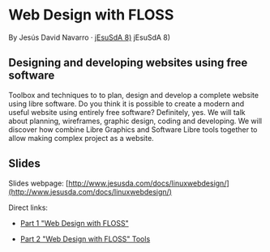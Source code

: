# Web Design with FLOSS

By Jesús David Navarro · [jEsuSdA 8)](http://www.jesusda.com) jEsuSdA 8)

## Designing and developing websites using free software

Toolbox and techniques to to plan, design and develop a complete website using libre software. Do you think it is possible to create a modern and useful website using entirely free software? Definitely, yes. We will talk about planning, wireframes, graphic design, coding and developing. We will discover how combine Libre Graphics and Software Libre tools together to allow making complex project as a website.

## Slides


Slides webpage: [http://www.jesusda.com/docs/linuxwebdesign/](http://www.jesusda.com/docs/linuxwebdesign/) 

Direct links:

* [Part 1 "Web Design with FLOSS"](http://www.jesusda.com/docs/linuxwebdesign/linuxwebdesign_v201804/index.html)

* [Part 2 "Web Design with FLOSS" Tools](http://www.jesusda.com/docs/linuxwebdesign/linuxwebdesign_v201804/index2.html)

